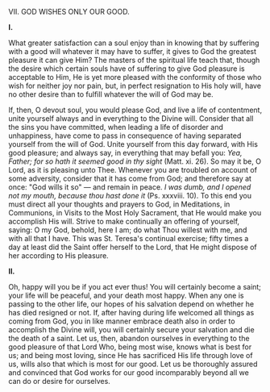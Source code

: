 
VII\. GOD WISHES ONLY OUR GOOD.

**I\.**

What greater satisfaction can a soul enjoy than in knowing that by suffering with a good will whatever it may have to suffer, it gives to God the greatest pleasure it can give Him? The masters of the spiritual life teach that, though the desire which certain souls have of suffering to give God pleasure is acceptable to Him, He is yet more pleased with the conformity of those who wish for neither joy nor pain, but, in perfect resignation to His holy will, have no other desire than to fulfill whatever the will of God may be.

If, then, O devout soul, you would please God, and live a life of contentment, unite yourself always and in everything to the Divine will. Consider that all the sins you have committed, when leading a life of disorder and unhappiness, have come to pass in consequence of having separated yourself from the will of God. Unite yourself from this day forward, with His good pleasure; and always say, in everything that may befall you: *Yea, Father; for so hath it seemed good in thy sight* (Matt. xi. 26). So may it be, O Lord, as it is pleasing unto Thee. Whenever you are troubled on account of some adversity, consider that it has come from God; and therefore say at once: \"God wills it so\" — and remain in peace. *I was dumb, and I opened not my mouth, because thou hast done it* (Ps. xxxviii. 10). To this end you must direct all your thoughts and prayers to God, in Meditations, in Communions, in Visits to the Most Holy Sacrament, that He would make you accomplish His will. Strive to make continually an offering of yourself, saying: O my God, behold, here I am; do what Thou willest with me, and with all that I have. This was St. Teresa\'s continual exercise; fifty times a day at least did the Saint offer herself to the Lord, that He might dispose of her according to His pleasure.

**II\.**

Oh, happy will you be if you act ever thus! You will certainly become a saint; your life will be peaceful, and your death most happy. When any one is passing to the other life, our hopes of his salvation depend on whether he has died resigned or not. If, after having during life welcomed all things as coming from God, you in like manner embrace death also in order to accomplish the Divine will, you will certainly secure your salvation and die the death of a saint. Let us, then, abandon ourselves in everything to the good pleasure of that Lord Who, being most wise, knows what is best for us; and being most loving, since He has sacrificed His life through love of us, wills also that which is most for our good. Let us be thoroughly assured and convinced that God works for our good incomparably beyond all we can do or desire for ourselves.


